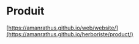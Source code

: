 # Produit
[https://amanrathus.github.io/web/website/](https://amanrathus.github.io/herboriste/product/)